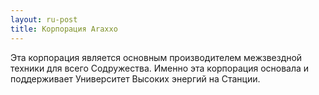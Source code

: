 ```yaml
---
layout: ru-post
title: Корпорация Araxxo
---
```


Эта корпорация является основным производителем межзвездной техники для всего Содружества. Именно эта корпорация основала и поддерживает Университет Высоких энергий на Станции.

